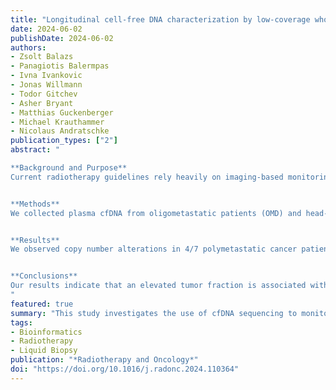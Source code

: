 ```yaml
---
title: "Longitudinal cell-free DNA characterization by low-coverage whole-genome sequencing in patients undergoing high-dose radiotherapy"
date: 2024-06-02
publishDate: 2024-06-02
authors: 
- Zsolt Balazs
- Panagiotis Balermpas
- Ivna Ivankovic
- Jonas Willmann
- Todor Gitchev
- Asher Bryant
- Matthias Guckenberger
- Michael Krauthammer
- Nicolaus Andratschke
publication_types: ["2"]
abstract: "

**Background and Purpose**
Current radiotherapy guidelines rely heavily on imaging-based monitoring. Liquid biopsy monitoring promises to complement imaging by providing frequent systemic information about the tumor. In particular, cell-free DNA (cfDNA) sequencing offers a tumor-agnostic approach, which lends itself to monitoring heterogeneous cohorts of cancer patients.


**Methods**
We collected plasma cfDNA from oligometastatic patients (OMD) and head-and-neck cancer patients (SCCHN) at six time points before, during, and after radiotherapy, and compared them to the plasma samples of healthy and polymetastatic volunteers. We performed low-pass (on average 7x) whole-genome sequencing on 93 plasma cfDNA samples and correlated copy number alterations and fragment length distributions to clinical and imaging findings.


**Results**
We observed copy number alterations in 4/7 polymetastatic cancer patients, 1/7 OMD and 1/7 SCCHN patients, these patients’ imaging showed progression following radiotherapy. Using unsupervised learning, we identified cancer-specific fragment length features that showed a strong correlation with copy number-based tumor fraction estimates. In 4/4 HPV-positive SCCHN patient samples, we detected viral DNA that enabled the monitoring of very low tumor fraction samples.


**Conclusions**
Our results indicate that an elevated tumor fraction is associated with tumor aggressiveness and systemic tumor spread. This information may be used to adapt treatment strategies. Further, we show that by detecting specific sequences such as viral DNA, the sensitivity of detecting cancer from cell-free DNA sequencing data can be greatly increased.
"
featured: true
summary: "This study investigates the use of cfDNA sequencing to monitor tumor dynamics in patients undergoing high-dose radiotherapy, revealing correlations between genetic alterations and clinical outcomes."
tags:
- Bioinformatics
- Radiotherapy
- Liquid Biopsy
publication: "*Radiotherapy and Oncology*"
doi: "https://doi.org/10.1016/j.radonc.2024.110364"
---
```

